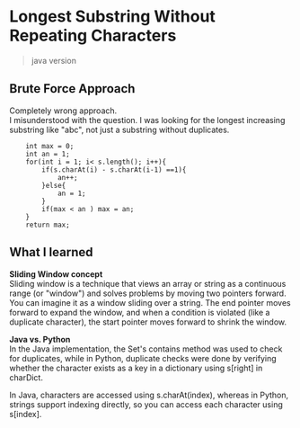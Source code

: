 # Longest Substring Without Repeating Characters 
> java version
## Brute Force Approach
Completely wrong approach.   
I misunderstood with the question. 
I was looking for the longest increasing substring like "abc", 
not just a substring without duplicates.  
```commandline
    int max = 0;
    int an = 1;
    for(int i = 1; i< s.length(); i++){
        if(s.charAt(i) - s.charAt(i-1) ==1){
            an++;
        }else{
            an = 1;
        }
        if(max < an ) max = an;
    }
    return max;
```

## What I learned
**Sliding Window concept**  
Sliding window is a technique that views an array or string as a continuous range (or "window") and solves problems by moving two pointers forward.
You can imagine it as a window sliding over a string. The end pointer moves forward to expand the window, and when a condition is violated (like a duplicate character), the start pointer moves forward to shrink the window.

**Java vs. Python**  
In the Java implementation, the Set's contains method was used to check for duplicates,
while in Python, duplicate checks were done by verifying whether the character exists as a key in a dictionary using s[right] in charDict.

In Java, characters are accessed using s.charAt(index),
whereas in Python, strings support indexing directly, so you can access each character using s[index].

